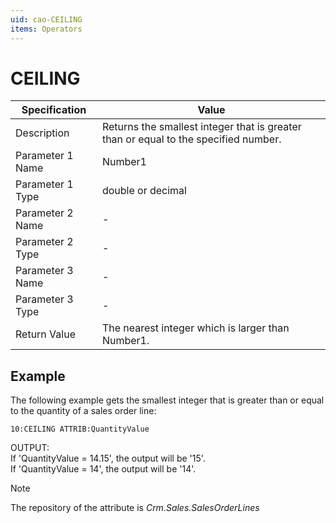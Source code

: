 ```yaml
---
uid: cao-CEILING
items: Operators
---
```


# CEILING                                                       

| Specification| Value|
| ---- | ----- |
| Description      | Returns the smallest integer that is greater than or equal to the specified number. |
| Parameter 1 Name | Number1|
| Parameter 1 Type | double or decimal|
| Parameter 2 Name | - |
| Parameter 2 Type | - |
| Parameter 3 Name | - |
| Parameter 3 Type | - |
| Return Value     | The nearest integer which is larger than Number1.|                                                           |


## Example

The following example gets the smallest integer that is greater than or equal to the quantity of a sales order line:

```
10:CEILING ATTRIB:QuantityValue                  
```
OUTPUT: 
<br/>If 'QuantityValue = 14.15', the output will be '15'.
<br/>If 'QuantityValue = 14', the output will be '14'.

> [!NOTE]
> 
> The repository of the attribute is *Crm.Sales.SalesOrderLines*
